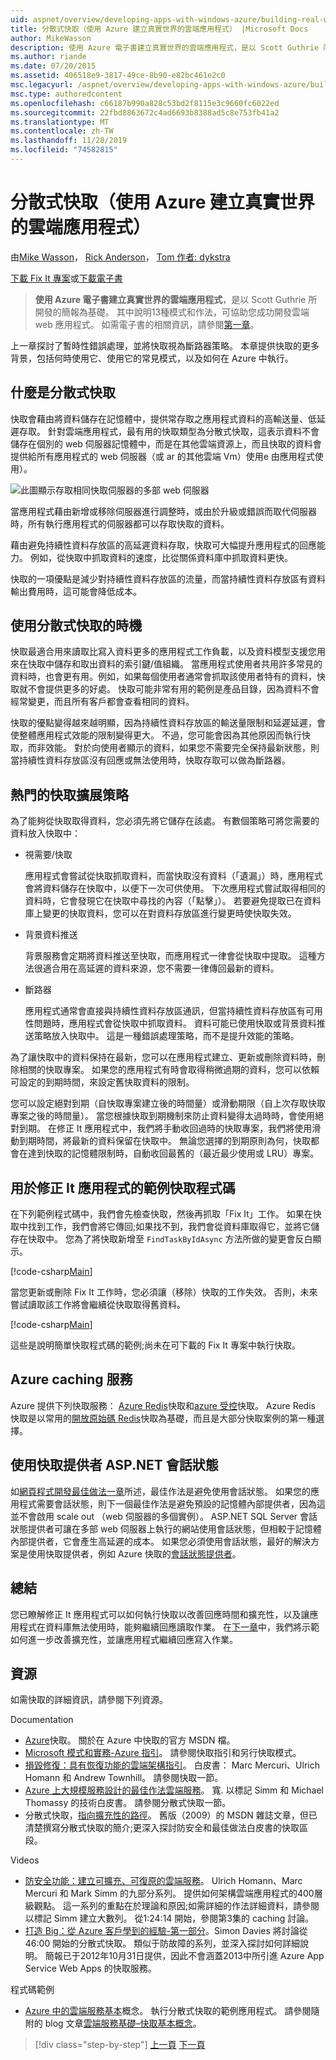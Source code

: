 ```yaml
---
uid: aspnet/overview/developing-apps-with-windows-azure/building-real-world-cloud-apps-with-windows-azure/distributed-caching
title: 分散式快取（使用 Azure 建立真實世界的雲端應用程式） |Microsoft Docs
author: MikeWasson
description: 使用 Azure 電子書建立真實世界的雲端應用程式，是以 Scott Guthrie 所開發的簡報為基礎。 它會說明13個模式和實務，
ms.author: riande
ms.date: 07/20/2015
ms.assetid: 406518e9-3817-49ce-8b90-e82bc461e2c0
msc.legacyurl: /aspnet/overview/developing-apps-with-windows-azure/building-real-world-cloud-apps-with-windows-azure/distributed-caching
msc.type: authoredcontent
ms.openlocfilehash: c66187b990a828c53bd2f8115e3c9660fc6022ed
ms.sourcegitcommit: 22fbd8863672c4ad6693b8388ad5c8e753fb41a2
ms.translationtype: MT
ms.contentlocale: zh-TW
ms.lasthandoff: 11/28/2019
ms.locfileid: "74582815"
---
```

# <a name="distributed-caching-building-real-world-cloud-apps-with-azure"></a>分散式快取（使用 Azure 建立真實世界的雲端應用程式）

由[Mike Wasson](https://github.com/MikeWasson)， [Rick Anderson]((https://twitter.com/RickAndMSFT))， [Tom 作者: dykstra](https://github.com/tdykstra)

[下載 Fix It 專案](https://code.msdn.microsoft.com/Fix-It-app-for-Building-cdd80df4)或[下載電子書](https://blogs.msdn.com/b/microsoft_press/archive/2014/07/23/free-ebook-building-cloud-apps-with-microsoft-azure.aspx)

> **使用 Azure 電子書建立真實世界的雲端應用程式**，是以 Scott Guthrie 所開發的簡報為基礎。 其中說明13種模式和作法，可協助您成功開發雲端 web 應用程式。 如需電子書的相關資訊，請參閱[第一章](introduction.md)。

上一章探討了暫時性錯誤處理，並將快取視為斷路器策略。 本章提供快取的更多背景，包括何時使用它、使用它的常見模式，以及如何在 Azure 中執行。

## <a name="what-is-distributed-caching"></a>什麼是分散式快取

快取會藉由將資料儲存在記憶體中，提供常存取之應用程式資料的高輸送量、低延遲存取。 針對雲端應用程式，最有用的快取類型為分散式快取，這表示資料不會儲存在個別的 web 伺服器記憶體中，而是在其他雲端資源上，而且快取的資料會提供給所有應用程式的 web 伺服器（或 ar 的其他雲端 Vm）使用e 由應用程式使用）。

![此圖顯示存取相同快取伺服器的多部 web 伺服器](distributed-caching/_static/image1.png)

當應用程式藉由新增或移除伺服器進行調整時，或由於升級或錯誤而取代伺服器時，所有執行應用程式的伺服器都可以存取快取的資料。

藉由避免持續性資料存放區的高延遲資料存取，快取可大幅提升應用程式的回應能力。 例如，從快取中抓取資料的速度，比從關係資料庫中抓取資料更快。

快取的一項優點是減少對持續性資料存放區的流量，而當持續性資料存放區有資料輸出費用時，這可能會降低成本。

## <a name="when-to-use-distributed-caching"></a>使用分散式快取的時機

快取最適合用來讀取比寫入資料更多的應用程式工作負載，以及資料模型支援您用來在快取中儲存和取出資料的索引鍵/值組織。 當應用程式使用者共用許多常見的資料時，也會更有用。例如，如果每個使用者通常會抓取該使用者特有的資料，快取就不會提供更多的好處。 快取可能非常有用的範例是產品目錄，因為資料不會經常變更，而且所有客戶都會查看相同的資料。

快取的優點變得越來越明顯，因為持續性資料存放區的輸送量限制和延遲延遲，會使整體應用程式效能的限制變得更大。 不過，您可能會因為其他原因而執行快取，而非效能。 對於向使用者顯示的資料，如果您不需要完全保持最新狀態，則當持續性資料存放區沒有回應或無法使用時，快取存取可以做為斷路器。

## <a name="popular-cache-population-strategies"></a>熱門的快取擴展策略

為了能夠從快取取得資料，您必須先將它儲存在該處。 有數個策略可將您需要的資料放入快取中：

- 視需要/快取

    應用程式會嘗試從快取抓取資料，而當快取沒有資料（「遺漏」）時，應用程式會將資料儲存在快取中，以便下一次可供使用。 下次應用程式嘗試取得相同的資料時，它會發現它在快取中尋找的內容（「點擊」）。 若要避免提取已在資料庫上變更的快取資料，您可以在對資料存放區進行變更時使快取失效。
- 背景資料推送

    背景服務會定期將資料推送至快取，而應用程式一律會從快取中提取。 這種方法很適合用在高延遲的資料來源，您不需要一律傳回最新的資料。
- 斷路器

    應用程式通常會直接與持續性資料存放區通訊，但當持續性資料存放區有可用性問題時，應用程式會從快取中抓取資料。 資料可能已使用快取或背景資料推送策略放入快取中。 這是一種錯誤處理策略，而不是提升效能的策略。

為了讓快取中的資料保持在最新，您可以在應用程式建立、更新或刪除資料時，刪除相關的快取專案。 如果您的應用程式有時會取得稍微過期的資料，您可以依賴可設定的到期時間，來設定舊快取資料的限制。

您可以設定絕對到期（自快取專案建立後的時間量）或滑動期限（自上次存取快取專案之後的時間量）。 當您根據快取到期機制來防止資料變得太過時時，會使用絕對到期。 在修正 It 應用程式中，我們將手動收回過時的快取專案，我們將使用滑動到期時間，將最新的資料保留在快取中。 無論您選擇的到期原則為何，快取都會在達到快取的記憶體限制時，自動收回最舊的（最近最少使用或 LRU）專案。

## <a name="sample-cache-aside-code-for-fix-it-app"></a>用於修正 It 應用程式的範例快取程式碼

在下列範例程式碼中，我們會先檢查快取，然後再抓取「Fix It」工作。 如果在快取中找到工作，我們會將它傳回;如果找不到，我們會從資料庫取得它，並將它儲存在快取中。 您為了將快取新增至 `FindTaskByIdAsync` 方法所做的變更會反白顯示。

[!code-csharp[Main](distributed-caching/samples/sample1.cs?highlight=5,9-11,13-15,19)]

當您更新或刪除 Fix It 工作時，您必須讓（移除）快取的工作失效。 否則，未來嘗試讀取該工作將會繼續從快取取得舊資料。

[!code-csharp[Main](distributed-caching/samples/sample2.cs?highlight=7)]

這些是說明簡單快取程式碼的範例;尚未在可下載的 Fix It 專案中執行快取。

## <a name="azure-caching-services"></a>Azure caching 服務

Azure 提供下列快取服務： [Azure Redis](https://msdn.microsoft.com/library/dn690523.aspx)快取和[azure 受控](https://msdn.microsoft.com/library/dn386094.aspx)快取。 Azure Redis 快取是以常用的[開放原始碼 Redis](http://redis.io/)快取為基礎，而且是大部分快取案例的第一種選擇。

<a id="sessionstate"></a>
## <a name="aspnet-session-state-using-a-cache-provider"></a>使用快取提供者 ASP.NET 會話狀態

如[網頁程式開發最佳做法一章](web-development-best-practices.md)所述，最佳作法是避免使用會話狀態。 如果您的應用程式需要會話狀態，則下一個最佳作法是避免預設的記憶體內部提供者，因為這並不會啟用 scale out （web 伺服器的多個實例）。 ASP.NET SQL Server 會話狀態提供者可讓在多部 web 伺服器上執行的網站使用會話狀態，但相較于記憶體內部提供者，它會產生高延遲的成本。 如果您必須使用會話狀態，最好的解決方案是使用快取提供者，例如 Azure 快取的[會話狀態提供者](https://msdn.microsoft.com/library/windowsazure/gg185668.aspx)。

## <a name="summary"></a>總結

您已瞭解修正 It 應用程式可以如何執行快取以改善回應時間和擴充性，以及讓應用程式在資料庫無法使用時，能夠繼續回應讀取作業。 在[下一章](queue-centric-work-pattern.md)中，我們將示範如何進一步改善擴充性，並讓應用程式繼續回應寫入作業。

## <a name="resources"></a>資源

如需快取的詳細資訊，請參閱下列資源。

Documentation

- [Azure](https://msdn.microsoft.com/library/gg278356.aspx)快取。 關於在 Azure 中快取的官方 MSDN 檔。
- [Microsoft 模式和實務-Azure 指引](https://msdn.microsoft.com/library/dn568099.aspx)。 請參閱快取指引和另行快取模式。
- [損毀修復：具有恢復功能的雲端架構指引](https://msdn.microsoft.com/library/windowsazure/jj853352.aspx)。 白皮書： Marc Mercuri、Ulrich Homann 和 Andrew Townhill。 請參閱快取一節。
- [Azure 上大規模服務設計的最佳作法雲端服務](https://msdn.microsoft.com/library/windowsazure/jj717232.aspx)。 寬. 以標記 Simm 和 Michael Thomassy 的技術白皮書。 請參閱分散式快取一節。
- 分散式快取，[指向擴充性的路徑](https://msdn.microsoft.com/magazine/dd942840.aspx)。 舊版（2009）的 MSDN 雜誌文章，但已清楚撰寫分散式快取的簡介;更深入探討防安全和最佳做法白皮書的快取區段。

Videos

- [防安全功能：建立可擴充、可復原的雲端服務](https://channel9.msdn.com/Series/FailSafe)。 Ulrich Homann、Marc Mercuri 和 Mark Simm 的九部分系列。 提供如何架構雲端應用程式的400層級觀點。 這一系列的重點在於理論和原因;如需詳細的作法詳細資料，請參閱以標記 Simm 建立大數列。 從1:24:14 開始，參閱第3集的 caching 討論。
- [打造 Big：從 Azure 客戶學到的經驗-第一部分](https://channel9.msdn.com/Events/Build/2012/3-029)。Simon Davies 將討論從46:00 開始的分散式快取。 類似于防故障的系列，並深入探討如何詳細說明。 簡報已于2012年10月31日提供，因此不會涵蓋2013中所引進 Azure App Service Web Apps 的快取服務。

程式碼範例

- [Azure 中的雲端服務基本](https://code.msdn.microsoft.com/Cloud-Service-Fundamentals-4ca72649)概念。 執行分散式快取的範例應用程式。 請參閱隨附的 blog 文章[雲端服務基礎–快取基本概念](https://blogs.msdn.com/b/windowsazure/archive/2013/10/03/cloud-service-fundamentals-caching-basics.aspx)。

> [!div class="step-by-step"]
> [上一頁](transient-fault-handling.md)
> [下一頁](queue-centric-work-pattern.md)
